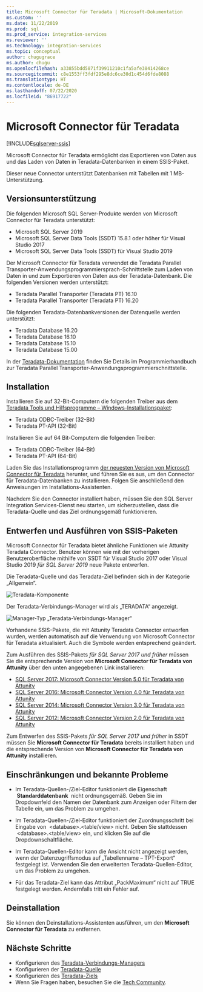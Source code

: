 ```yaml
---
title: Microsoft Connector für Teradata | Microsoft-Dokumentation
ms.custom: ''
ms.date: 11/22/2019
ms.prod: sql
ms.prod_service: integration-services
ms.reviewer: ''
ms.technology: integration-services
ms.topic: conceptual
author: chugugrace
ms.author: chugu
ms.openlocfilehash: a33855bdd5871f39911210c1fa5afe38414268ce
ms.sourcegitcommit: c8e1553ff3fdf295e8dc6ce30d1c454d6fde8088
ms.translationtype: HT
ms.contentlocale: de-DE
ms.lasthandoff: 07/22/2020
ms.locfileid: "86917722"
---
```

# <a name="microsoft-connector-for-teradata"></a>Microsoft Connector für Teradata

[!INCLUDE[sqlserver-ssis](../../includes/applies-to-version/sqlserver-ssis.md)]

Microsoft Connector für Teradata ermöglicht das Exportieren von Daten aus und das Laden von Daten in Teradata-Datenbanken in einem SSIS-Paket.

Dieser neue Connector unterstützt Datenbanken mit Tabellen mit 1 MB-Unterstützung.

## <a name="version-support"></a>Versionsunterstützung

Die folgenden Microsoft SQL Server-Produkte werden von Microsoft Connector für Teradata unterstützt:

- Microsoft SQL Server 2019
- Microsoft SQL Server Data Tools (SSDT) 15.8.1 oder höher für Visual Studio 2017
- Microsoft SQL Server Data Tools (SSDT) für Visual Studio 2019

Der Microsoft Connector für Teradata verwendet die Teradata Parallel Transporter-Anwendungsprogrammiersprach-Schnittstelle zum Laden von Daten in und zum Exportieren von Daten aus der Teradata-Datenbank. Die folgenden Versionen werden unterstützt:

- Teradata Parallel Transporter (Teradata PT) 16.10
- Teradata Parallel Transporter (Teradata PT) 16.20

Die folgenden Teradata-Datenbankversionen der Datenquelle werden unterstützt:

- Teradata Database 16.20
- Teradata Database 16.10
- Teradata Database 15.10
- Teradata Database 15.00

In der [Teradata-Dokumentation](https://docs.teradata.com/) finden Sie Details im Programmierhandbuch zur Teradata Parallel Transporter-Anwendungsprogrammierschnittstelle.

## <a name="installation"></a>Installation

Installieren Sie auf 32-Bit-Computern die folgenden Treiber aus dem [Teradata Tools und Hilfsprogramme – Windows-Installationspaket](https://downloads.teradata.com/download/tools/teradata-tools-and-utilities-windows-installation-package):

- Teradata ODBC-Treiber (32-Bit)
- Teradata PT-API (32-Bit)

Installieren Sie auf 64 Bit-Computern die folgenden Treiber:

- Teradata ODBC-Treiber (64-Bit)
- Teradata PT-API (64-Bit)

Laden Sie das Installationsprogramm [der neuesten Version von Microsoft Connector für Teradata](https://www.microsoft.com/download/details.aspx?id=100599) herunter, und führen Sie es aus, um den Connector für Teradata-Datenbanken zu installieren. Folgen Sie anschließend den Anweisungen im Installations-Assistenten.

Nachdem Sie den Connector installiert haben, müssen Sie den SQL Server Integration Services-Dienst neu starten, um sicherzustellen, dass die Teradata-Quelle und das Ziel ordnungsgemäß funktionieren.

## <a name="design-and-execute-ssis-packages"></a>Entwerfen und Ausführen von SSIS-Paketen

Microsoft Connector für Teradata bietet ähnliche Funktionen wie Attunity Teradata Connector. Benutzer können wie mit der vorherigen Benutzeroberfläche mithilfe von SSDT für Visual Studio 2017 oder Visual Studio 2019 *für SQL Server 2019* neue Pakete entwerfen.

Die Teradata-Quelle und das Teradata-Ziel befinden sich in der Kategorie „Allgemein“.

![Teradata-Komponente](media/teradata-component.png)

Der Teradata-Verbindungs-Manager wird als „TERADATA“ angezeigt.

![Manager-Typ „Teradata-Verbindungs-Manager“](media/teradata-connection-manager-type.png)

Vorhandene SSIS-Pakete, die mit Attunity Teradata Connector entworfen wurden, werden automatisch auf die Verwendung von Microsoft Connector für Teradata aktualisiert. Auch die Symbole werden entsprechend geändert.

Zum Ausführen des SSIS-Pakets *für SQL Server 2017 und früher* müssen Sie die entsprechende Version von **Microsoft Connector für Teradata von Attunity** über den unten angegebenen Link installieren:

- [SQL Server 2017: Microsoft Connector Version 5.0 für Teradata von Attunity](https://www.microsoft.com/download/details.aspx?id=55179)
- [SQL Server 2016: Microsoft Connector Version 4.0 für Teradata von Attunity](https://www.microsoft.com/download/details.aspx?id=52950)
- [SQL Server 2014: Microsoft Connector Version 3.0 für Teradata von Attunity](https://www.microsoft.com/download/details.aspx?id=44582)
- [SQL Server 2012: Microsoft Connector Version 2.0 für Teradata von Attunity](https://www.microsoft.com/download/details.aspx?id=29283)

Zum Entwerfen des SSIS-Pakets *für SQL Server 2017 und früher* in SSDT müssen Sie **Microsoft Connector für Teradata** bereits installiert haben und die entsprechende Version von **Microsoft Connector für Teradata von Attunity** installieren.

## <a name="limitationsandknownissues"></a>Einschränkungen und bekannte Probleme

- Im Teradata-Quellen-/Ziel-Editor funktioniert die Eigenschaft  **Standarddatenbank**  nicht ordnungsgemäß. Geben Sie im Dropdownfeld den Namen der Datenbank zum Anzeigen oder Filtern der Tabelle ein, um das Problem zu umgehen.

- Im Teradata-Quellen-/Ziel-Editor funktioniert der Zuordnungsschritt bei Eingabe von  \<database>.<table/view> nicht. Geben Sie stattdessen  \<database>.<table/view> ein, und klicken Sie auf die Dropdownschaltfläche.

- Im Teradata-Quellen-Editor kann die Ansicht nicht angezeigt werden, wenn der Datenzugriffsmodus auf „Tabellenname – TPT-Export“ festgelegt ist. Verwenden Sie den erweiterten Teradata-Quellen-Editor, um das Problem zu umgehen.

- Für das Teradata-Ziel kann das Attribut „PackMaximum“ nicht auf TRUE festgelegt werden. Andernfalls tritt ein Fehler auf.

## <a name="uninstallation"></a>Deinstallation

Sie können den Deinstallations-Assistenten ausführen, um den **Microsoft Connector für Teradata** zu entfernen.

## <a name="next-steps"></a>Nächste Schritte

- Konfigurieren des [Teradata-Verbindungs-Managers](teradata-connection-manager.md)
- Konfigurieren der [Teradata-Quelle](teradata-source.md)
- Konfigurieren des [Teradata-Ziels](teradata-destination.md)
- Wenn Sie Fragen haben, besuchen Sie die [Tech Community](https://aka.ms/AA6iwdw).
